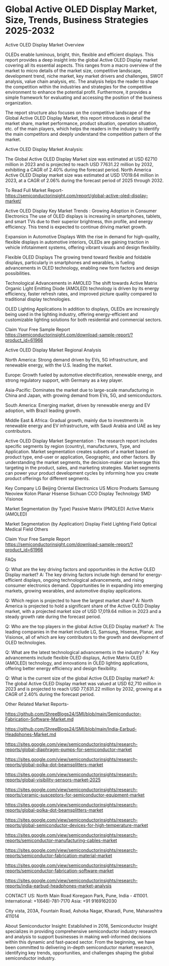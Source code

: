 <h1>Global Active OLED Display Market, Size, Trends, Business Strategies 2025-2032</h1>
Active OLED Display Market Overview

OLEDs enable luminous, bright, thin, flexible and efficient displays. This report provides a deep insight into the global Active OLED Display market covering all its essential aspects. This ranges from a macro overview of the market to micro details of the market size, competitive landscape, development trend, niche market, key market drivers and challenges, SWOT analysis, value chain analysis, etc. The analysis helps the reader to shape the competition within the industries and strategies for the competitive environment to enhance the potential profit. Furthermore, it provides a simple framework for evaluating and accessing the position of the business organization.

The report structure also focuses on the competitive landscape of the Global Active OLED Display Market, this report introduces in detail the market share, market performance, product situation, operation situation, etc. of the main players, which helps the readers in the industry to identify the main competitors and deeply understand the competition pattern of the market.

Active OLED Display Market Analysis:

The Global Active OLED Display Market size was estimated at USD 62710 million in 2023 and is projected to reach USD 77631.22 million by 2032, exhibiting a CAGR of 2.40% during the forecast period. North America Active OLED Display market size was estimated at USD 17019.64 million in 2023, at a CAGR of 2.06% during the forecast period of 2025 through 2032.

To Read Full Market Report-
https://semiconductorinsight.com/report/global-active-oled-display-market/

Active OLED Display Key Market Trends :
Growing Adoption in Consumer Electronics
The use of OLED displays is increasing in smartphones, tablets, and smart TVs due to their superior brightness, thin profile, and energy efficiency. This trend is expected to continue driving market growth.

Expansion in Automotive Displays
With the rise in demand for high-quality, flexible displays in automotive interiors, OLEDs are gaining traction in vehicle infotainment systems, offering vibrant visuals and design flexibility.

Flexible OLED Displays
The growing trend toward flexible and foldable displays, particularly in smartphones and wearables, is fueling advancements in OLED technology, enabling new form factors and design possibilities.

Technological Advancements in AMOLED
The shift towards Active Matrix Organic Light Emitting Diode (AMOLED) technology is driven by its energy efficiency, faster refresh rates, and improved picture quality compared to traditional display technologies.

OLED Lighting Applications
In addition to displays, OLEDs are increasingly being used in the lighting industry, offering energy-efficient and customizable lighting solutions for both residential and commercial sectors.

Claim Your Free Sample Report
https://semiconductorinsight.com/download-sample-report/?product_id=61966

Active OLED Display Market Regional Analysis

North America:
Strong demand driven by EVs, 5G infrastructure, and renewable energy, with the U.S. leading the market.

Europe:
Growth fueled by automotive electrification, renewable energy, and strong regulatory support, with Germany as a key player.

Asia-Pacific:
Dominates the market due to large-scale manufacturing in China and Japan, with growing demand from EVs, 5G, and semiconductors.

South America:
Emerging market, driven by renewable energy and EV adoption, with Brazil leading growth.

Middle East & Africa:
Gradual growth, mainly due to investments in renewable energy and EV infrastructure, with Saudi Arabia and UAE as key contributors.

Active OLED Display Market Segmentation :
The research report includes specific segments by region (country), manufacturers, Type, and Application. Market segmentation creates subsets of a market based on product type, end-user or application, Geographic, and other factors. By understanding the market segments, the decision-maker can leverage this targeting in the product, sales, and marketing strategies. Market segments can power your product development cycles by informing how you create product offerings for different segments.

Key Company
LG
Beijing Oriental Electronics
US Micro Produets
Samsung
Neoview Kolon
Planar
Hisense
Sichuan CCO Display Technology
SMD
Visionox

Market Segmentation (by Type)
Passive Matrix (PMOLED)
Active Matrix (AMOLED)

Market Segmentation (by Application)
Display Field
Lighting Field
Optical Medical Field
Others

Claim Your Free Sample Report
https://semiconductorinsight.com/download-sample-report/?product_id=61966

FAQs

Q: What are the key driving factors and opportunities in the Active OLED Display market?
A: The key driving factors include high demand for energy-efficient displays, ongoing technological advancements, and rising consumer electronics demand. Opportunities lie in expanding into emerging markets, growing wearables, and automotive display applications.

Q: Which region is projected to have the largest market share?
A: North America is projected to hold a significant share of the Active OLED Display market, with a projected market size of USD 17,019.64 million in 2023 and a steady growth rate during the forecast period.

Q: Who are the top players in the global Active OLED Display market?
A: The leading companies in the market include LG, Samsung, Hisense, Planar, and Visionox, all of which are key contributors to the growth and development of OLED technologies.

Q: What are the latest technological advancements in the industry?
A: Key advancements include flexible OLED displays, Active Matrix OLED (AMOLED) technology, and innovations in OLED lighting applications, offering better energy efficiency and design flexibility.

Q: What is the current size of the global Active OLED Display market?
A: The global Active OLED Display market was valued at USD 62,710 million in 2023 and is projected to reach USD 77,631.22 million by 2032, growing at a CAGR of 2.40% during the forecast period.

Other Related Market Reports-

https://github.com/ShreeBlogs24/SMI/blob/main/Semiconductor-Fabrication-Software-Market.md

https://github.com/ShreeBlogs24/SMI/blob/main/India-Earbud-Headphones-Market.md

https://sites.google.com/view/semiconductorinsights/research-reports/global-diaphragm-pumps-for-semiconductor-market

https://sites.google.com/view/semiconductorinsights/research-reports/global-polka-dot-beamsplitters-market

https://sites.google.com/view/semiconductorinsights/research-reports/global-visibility-sensors-market-2025

https://sites.google.com/view/semiconductorinsights/research-reports/ceramic-susceptors-for-semiconductor-equipment-market

https://sites.google.com/view/semiconductorinsights/research-reports/global-polka-dot-beamsplitters-market

https://sites.google.com/view/semiconductorinsights/research-reports/global-semiconductor-devices-for-high-temperature-market

https://sites.google.com/view/semiconductorinsights/research-reports/semiconductor-manufacturing-cables-market

https://sites.google.com/view/semiconductorinsights/research-reports/semiconductor-fabrication-material-market

https://sites.google.com/view/semiconductorinsights/research-reports/semiconductor-fabrication-software-market

https://sites.google.com/view/semiconductorinsights/research-reports/india-earbud-headphones-market-analysis

CONTACT US:
North Main Road Koregaon Park, Pune, India - 411001.
International: +1(646)-781-7170
Asia: +91 9169162030

City vista, 203A, Fountain Road, Ashoka Nagar, Kharadi, Pune, Maharashtra 411014

About Semiconductor Insight:
Established in 2016, Semiconductor Insight specializes in providing comprehensive semiconductor industry research and analysis to support businesses in making well-informed decisions within this dynamic and fast-paced sector. From the beginning, we have been committed to delivering in-depth semiconductor market research, identifying key trends, opportunities, and challenges shaping the global semiconductor industry.
